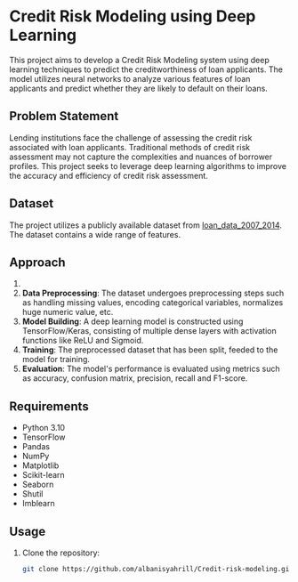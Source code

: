 # Credit Risk Modeling using Deep Learning

This project aims to develop a Credit Risk Modeling system using deep learning techniques to predict the creditworthiness of loan applicants. The model utilizes neural networks to analyze various features of loan applicants and predict whether they are likely to default on their loans.

## Problem Statement
Lending institutions face the challenge of assessing the credit risk associated with loan applicants. Traditional methods of credit risk assessment may not capture the complexities and nuances of borrower profiles. This project seeks to leverage deep learning algorithms to improve the accuracy and efficiency of credit risk assessment.

## Dataset
The project utilizes a publicly available dataset from [loan_data_2007_2014]([link_to_dataset](https://drive.google.com/drive/folders/1mzS2wgML6A-FRg07iGreWLFM0vcWamme?usp=sharing)). The dataset contains a wide range of features.
## Approach
1.
2. **Data Preprocessing**: The dataset undergoes preprocessing steps such as handling missing values, encoding categorical variables, normalizes huge numeric value, etc.
3. **Model Building**: A deep learning model is constructed using TensorFlow/Keras, consisting of multiple dense layers with activation functions like ReLU and Sigmoid.
4. **Training**: The preprocessed dataset that has been split, feeded to the model for training.
5. **Evaluation**: The model's performance is evaluated using metrics such as accuracy, confusion matrix, precision, recall and F1-score.

## Requirements
- Python 3.10
- TensorFlow
- Pandas
- NumPy
- Matplotlib
- Scikit-learn
- Seaborn
- Shutil
- Imblearn

## Usage
1. Clone the repository:
   ```bash
   git clone https://github.com/albanisyahrill/Credit-risk-modeling.git

